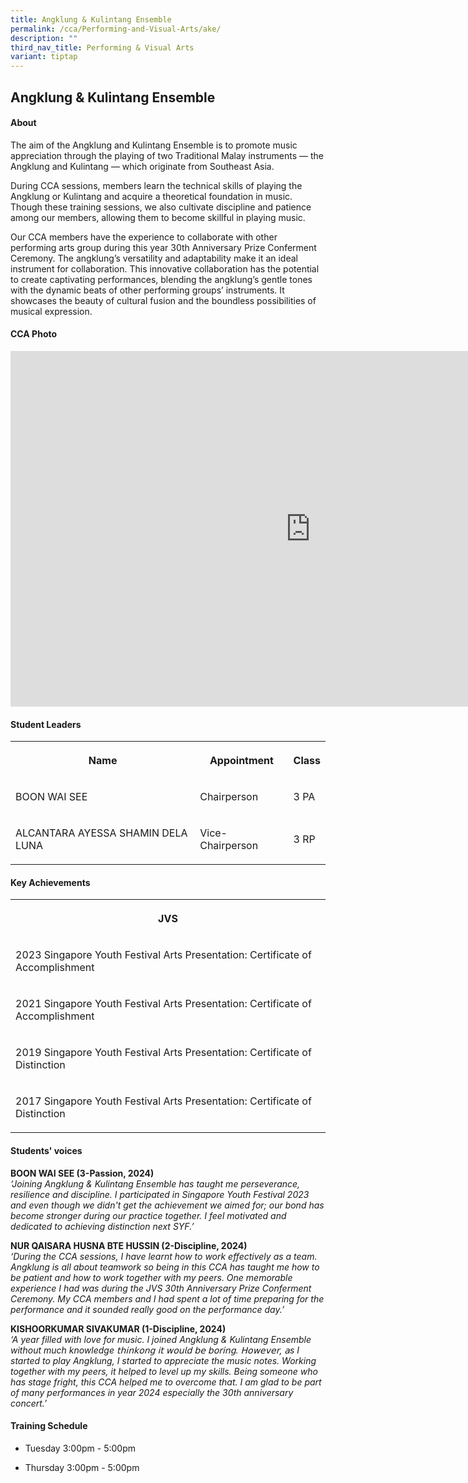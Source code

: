 ```yaml
---
title: Angklung & Kulintang Ensemble
permalink: /cca/Performing-and-Visual-Arts/ake/
description: ""
third_nav_title: Performing & Visual Arts
variant: tiptap
---
```

<h2>Angklung &amp; Kulintang Ensemble</h2>
<h4>About</h4>
<p>The aim of the Angklung and Kulintang Ensemble is to promote music appreciation
through the playing of two Traditional Malay instruments — the Angklung
and Kulintang — which originate from Southeast Asia.</p>
<p>During CCA sessions, members learn the technical skills of playing the
Angklung or Kulintang and acquire a theoretical foundation in music. Though
these training sessions, we also cultivate discipline and patience among
our members, allowing them to become skillful in playing music.</p>
<p>Our CCA members have the experience to collaborate with other performing
arts group during this year 30th Anniversary Prize Conferment Ceremony.
The angklung’s versatility and adaptability make it an ideal instrument
for collaboration. This innovative collaboration has the potential to create
captivating performances, blending the angklung’s gentle tones with the
dynamic beats of other performing groups’ instruments. It showcases the
beauty of cultural fusion and the boundless possibilities of musical expression.</p>
<p></p>
<h4>CCA Photo</h4>
<div class="iframe-wrapper">
<iframe height="569" width="960" allowfullscreen="true" frameborder="0" src="https://docs.google.com/presentation/d/e/2PACX-1vRLyfimMYddo4ysPjePtK0k3ER2sChehtLLZjLBJI7newl3rA6UZYwis7noKISMCB9RB4dQI0Q_BeH9/embed?start=true&amp;loop=true&amp;delayms=5000"></iframe>
</div>
<h4>Student Leaders</h4>
<table style="minWidth: 75px">
<colgroup>
<col>
<col>
<col>
</colgroup>
<tbody>
<tr>
<th rowspan="1" colspan="1">
<p>Name</p>
</th>
<th rowspan="1" colspan="1">
<p>Appointment</p>
</th>
<th rowspan="1" colspan="1">
<p>Class</p>
</th>
</tr>
<tr>
<td rowspan="1" colspan="1">
<p>BOON WAI SEE</p>
</td>
<td rowspan="1" colspan="1">
<p>Chairperson</p>
</td>
<td rowspan="1" colspan="1">
<p>3 PA</p>
</td>
</tr>
<tr>
<td rowspan="1" colspan="1">
<p>ALCANTARA AYESSA SHAMIN DELA LUNA</p>
</td>
<td rowspan="1" colspan="1">
<p>Vice- Chairperson</p>
</td>
<td rowspan="1" colspan="1">
<p>3 RP</p>
</td>
</tr>
</tbody>
</table>
<h4>Key Achievements</h4>
<table style="minWidth: 25px">
<colgroup>
<col>
</colgroup>
<tbody>
<tr>
<th rowspan="1" colspan="1">
<p>JVS</p>
</th>
</tr>
<tr>
<td rowspan="1" colspan="1">
<p>2023 Singapore Youth Festival Arts Presentation: Certificate of Accomplishment</p>
</td>
</tr>
<tr>
<td rowspan="1" colspan="1">
<p>2021 Singapore Youth Festival Arts Presentation: Certificate of Accomplishment</p>
</td>
</tr>
<tr>
<td rowspan="1" colspan="1">
<p>2019 Singapore Youth Festival Arts Presentation: Certificate of Distinction</p>
</td>
</tr>
<tr>
<td rowspan="1" colspan="1">
<p>2017&nbsp;Singapore Youth Festival Arts Presentation: Certificate of Distinction</p>
</td>
</tr>
</tbody>
</table>
<h4>Students' voices</h4>
<p><strong>BOON WAI SEE (3-Passion, 2024)</strong>
<br><em>‘Joining Angklung &amp; Kulintang Ensemble has taught me perseverance, resilience and discipline. I participated in Singapore Youth Festival 2023 and even though we didn't get the achievement we aimed for; our bond has become stronger during our practice together. I feel motivated and dedicated to achieving distinction next SYF.’</em>
</p>
<p><strong>NUR QAISARA HUSNA BTE HUSSIN (2-Discipline, 2024)</strong>
<br><em>‘During the CCA sessions, I have learnt how to work effectively as a team. Angklung is all about teamwork so being in this CCA has taught me how to be patient and how to work together with my peers. One memorable experience I had was during the JVS 30th Anniversary Prize Conferment Ceremony. My CCA members and I had spent a lot of time preparing for the performance and it sounded really good on the performance day.’</em>
</p>
<p><strong>KISHOORKUMAR SIVAKUMAR (1-Discipline, 2024)</strong>
<br><em>‘A year filled with love for music. I joined Angklung &amp; Kulintang Ensemble without much knowledge 𝗍𝗁𝗂𝗇𝗄𝗈𝗇𝗀 𝗂𝗍 𝗐𝗈𝗎𝗅𝖽 𝖻𝖾 𝖻𝗈𝗋𝗂𝗇𝗀. 𝖧𝗈𝗐𝖾𝗏𝖾𝗋, 𝖺s I started to play Angklung, I started to appreciate the music notes. Working together with my peers, it helped to level up my skills. Being someone who has stage fright, this CCA helped me to overcome that. I am glad to be part of many performances in year 2024 especially the 30th anniversary concert.’</em>
</p>
<h4>Training Schedule</h4>
<ul data-tight="true" class="tight">
<li>
<p>Tuesday 3:00pm - 5:00pm
<br>
</p>
</li>
<li>
<p>Thursday 3:00pm - 5:00pm</p>
</li>
</ul>
<p></p>